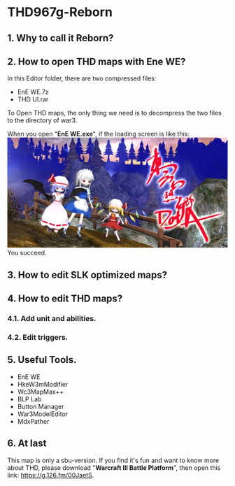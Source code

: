 # THD967g-Reborn
## 1. Why to call it Reborn?
## 2. How to open THD maps with Ene WE?

In this Editor folder, there are two compressed files:
* EnE WE.7z<br>
* THD UI.rar

To Open THD maps, the only thing we need is to decompress the two files to the directory of war3. 

When you open "**EnE WE.exe**", if the loading screen is like this:<br>
![THD UI loading screen](https://github.com/G-cream/THD967g-Reborn/blob/assets/images/THD-UI-Loading.jpg?raw=true)<br>You succeed.

## 3. How to edit SLK optimized maps?

## 4. How to edit THD maps?
### 4.1. Add unit and abilities.
### 4.2. Edit triggers.
## 5. Useful Tools.

* EnE WE<br>
* HkeW3mModifier<br>
* Wc3MapMax++<br>
* BLP Lab<br>
* Button Manager<br>
* War3ModelEditor<br>
* MdxPather

## 6. At last

This map is only a sbu-version. If you find it's fun and want to know more about THD, please download "**Warcraft III Battle Platform**", then open this link: https://g.126.fm/00JaetS.
